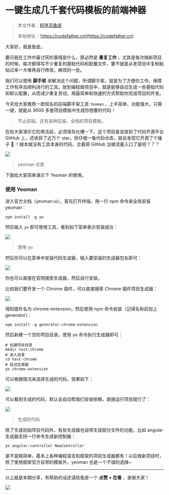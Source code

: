 # 一键生成几千套代码模板的前端神器

> 本文作者：[程序员鱼皮](https://yuyuanweb.feishu.cn/wiki/Abldw5WkjidySxkKxU2cQdAtnah)
>
> 本站地址：[https://codefather.cn](https://codefather.cn)

大家好，我是鱼皮。

要问我在工作中最讨厌的事情是什么，那必然是 **重复工作** 。尤其是每次搞新项目的时候，每次都得写不少重复的基础代码和配置文件，要不就是从老项目中复制粘贴过来一大堆再自行修改，麻烦的一批。

我们可以使用 **脚手架** 来解决这个问题，所谓脚手架，就是为了方便你工作、保障工作有序且顺利进行的工具。放到编程做项目中，就是能够自动生成一些基础代码和默认配置，从而减少重复劳动，用最简单和快速的方式帮助你完成项目的开发。

今天给大家推荐一款知名的前端脚手架工具 `Yeoman` ，上手简单、功能强大，只需一键，就能从 9000 多套项目模板中生成你想要的代码！

> 不止前端，还有各种后端、全栈的项目模板。

在给大家演示它的用法前，必须得先吐槽一下，这个项目虽说放到了代码开源平台 GitHub 上，还收获了近万个 star。但仔细一看代码仓库，就会发现它开源了个锤子 🔨 ！根本就没有工具本身的代码，合着把 GitHub 当做流量入口了是吧？？？

![](https://pic.yupi.icu/5563/202311090921471.png)

> yeoman 仓库

下面给大家简单演示下 Yeoman 的使用。

### 使用 Yeoman

进入官方文档（yeoman.io），首先打开终端，用一行 npm 命令来全局安装 yeoman：

```
npm install -g yo
```

然后输入 `yo` 即可使用工具，看到如下菜单表示安装成功：

![](https://pic.yupi.icu/5563/202311090921433.png)

> 使用 yo

然后你可以在菜单中安装代码生成器，输入要安装的生成器包名即可：

![](https://pic.yupi.icu/5563/202311090921392.png)

你也可以直接在官网搜索生成器，然后自行安装。

比如我们要开发一个 Chrome 插件，可以直接搜索 Chrome 插件项目生成器：

![](https://pic.yupi.icu/5563/202311090921461.png)

得知插件名为 chrome-extension，然后使用 npm 命令安装（记得名称前加上 generator）：

```
npm install -g generator-chrome-extension
```

然后新建一个空的项目目录，使用 yo 命令执行生成器即可：

```
# 创建项目目录
mkdir test-chrome
# 进入目录
cd test-chrome
# 启动生成器
yo chrome-extension
```

可以根据情况来选择生成的代码，效果如下：

![](https://pic.yupi.icu/5563/202311090921444.png)

可以看到生成的代码，默认会自动帮我们安装依赖，直接运行项目就行了：

![](https://pic.yupi.icu/5563/202311090921440.png)

> 生成的代码

除了生成初始项目代码外，有些生成器也自带生成部分文件的功能，比如 angular 生成器支持一行命令生成新控制器：

```
yo angular:controller NewController
```

是不是贼简单，基本上各种编程语言和框架的项目生成器都有！以后做新项目时，除了使用框架官方自带的模板外，yeoman 也是一个不错的选择~



------


以上就是本期分享，有帮助的话还请给鱼皮一个 **点赞 + 在看** ，谢谢大家！

![](https://pic.yupi.icu/5563/202311090921815.png)